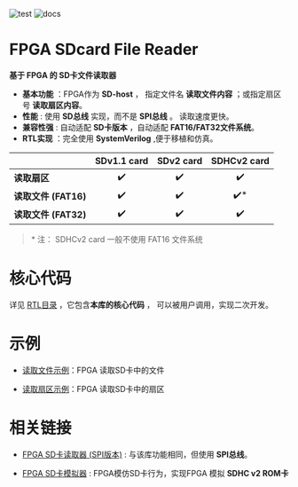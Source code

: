![test](https://img.shields.io/badge/test-passing-green.svg)
![docs](https://img.shields.io/badge/docs-passing-green.svg)

FPGA SDcard File Reader
===========================
**基于 FPGA 的 SD卡文件读取器**

* **基本功能** ：FPGA作为 **SD-host** ， 指定文件名 **读取文件内容** ；或指定扇区号 **读取扇区内容**。
* **性能** : 使用 **SD总线** 实现，而不是 **SPI总线** 。 读取速度更快。
* **兼容性强** : 自动适配 **SD卡版本** ，自动适配 **FAT16/FAT32文件系统**。
* **RTL实现** ：完全使用 **SystemVerilog**  ,便于移植和仿真。

|                      |  SDv1.1 card       |  SDv2 card          | SDHCv2 card          |
| :-----               | :------------:     |   :------------:    | :------------:       |
| **读取扇区**         | :heavy_check_mark: |  :heavy_check_mark: | :heavy_check_mark:   |
| **读取文件 (FAT16)** | :heavy_check_mark: |  :heavy_check_mark: | :heavy_check_mark:\* |
| **读取文件 (FAT32)** | :heavy_check_mark: |  :heavy_check_mark: | :heavy_check_mark:   |

> \* 注： SDHCv2 card 一般不使用 FAT16 文件系统



# 核心代码

详见 [RTL目录](https://github.com/WangXuan95/FPGA-SDcard-Reader/blob/master/RTL/ "RTL目录") ，它包含**本库的核心代码** ， 可以被用户调用，实现二次开发。



# 示例

* [读取文件示例](https://github.com/WangXuan95/FPGA-SDcard-Reader/blob/master/example/ReadFile/ "读取文件示例")：FPGA 读取SD卡中的文件

* [读取扇区示例](https://github.com/WangXuan95/FPGA-SDcard-Reader/blob/master/example/ReadSector/ "读取扇区示例")：FPGA 读取SD卡中的扇区



# 相关链接

* [FPGA SD卡读取器 (SPI版本)](https://github.com/WangXuan95/FPGA-SDcard-Reader-SPI/ "SPI版本") : 与该库功能相同，但使用 **SPI总线**。

* [FPGA SD卡模拟器](https://github.com/WangXuan95/FPGA-SDcard-Simulator/ "SD卡模拟器") : FPGA模仿SD卡行为，实现FPGA 模拟 **SDHC v2 ROM卡**
